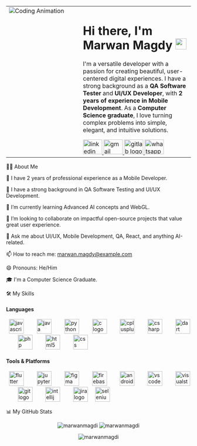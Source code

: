 <table>
<tr>
<td width="40%" valign="top">
<img src="https://www.google.com/search?q=https://media.giphy.com/media/v1.Y2lkPTc5MGI3NjExN2tqNGRqZ3Zzc3Z2M3RzcmNuc2I2dWNwbnZob2d6eHdxYjU0bXp6dyZlcD12MV9pbnRlcm5hbF9naWZfYnlfaWQmY3Q9Zw/qgQUggAC3Pfv687qPC/giphy.gif" alt="Coding Animation" />
</td>
<td width="60%" valign="top">
<h1>
Hi there, I'm Marwan Magdy
<img src="https://www.google.com/search?q=https://media.giphy.com/media/hvRJCLFzcasrR4ia7z/giphy.gif" width="30px"/>
</h1>
<p>
I'm a versatile developer with a passion for creating beautiful, user-centered digital experiences. I have a strong background as a <strong>QA Software Tester</strong> and <strong>UI/UX Developer</strong>, with <strong>2 years of experience in Mobile Development</strong>. As a <strong>Computer Science graduate</strong>, I love turning complex problems into simple, elegant, and intuitive solutions.
</p>
<div align="left">
<a href="https://www.google.com/search?q=https://www.linkedin.com/in/marwan-magdy-01b3b2204/" target="_blank">
<img src="https://raw.githubusercontent.com/maurodesouza/profile-readme-generator/master/src/assets/icons/social/linkedin/default.svg" width="52" height="40" alt="linkedin logo"  />
</a>
<a href="mailto:marwan.magdy@example.com" target="_blank">
<img src="https://raw.githubusercontent.com/maurodesouza/profile-readme-generator/master/src/assets/icons/social/gmail/default.svg" width="52" height="40" alt="gmail logo"  />
</a>
<a href="https://www.google.com/search?q=https://gitlab.com/your-gitlab-handle" target="_blank">
<img src="https://raw.githubusercontent.com/maurodesouza/profile-readme-generator/master/src/assets/icons/social/gitlab/default.svg" width="52" height="40" alt="gitlab logo"  />
</a>
<a href="https://wa.me/your-number" target="_blank">
<img src="https://raw.githubusercontent.com/maurodesouza/profile-readme-generator/master/src/assets/icons/social/whatsapp/default.svg" width="52" height="40" alt="whatsapp logo"  />
</a>
</div>
</td>
</tr>
</table>

👨‍💻 About Me

📱 I have 2 years of professional experience as a Mobile Developer.

🐞 I have a strong background in QA Software Testing and UI/UX Development.

🌱 I’m currently learning Advanced AI concepts and WebGL.

👯 I’m looking to collaborate on impactful open-source projects that value great user experience.

💬 Ask me about UI/UX, Mobile Development, QA, React, and anything AI-related.

📫 How to reach me: marwan.magdy@example.com

😄 Pronouns: He/Him

🎓 I'm a Computer Science Graduate.

🛠️ My Skills

<h4>Languages</h4>
<div align="left">
  <img src="https://cdn.jsdelivr.net/gh/devicons/devicon/icons/javascript/javascript-original.svg" height="40" alt="javascript logo"  />
  <img width="12" />
  <img src="https://cdn.jsdelivr.net/gh/devicons/devicon/icons/java/java-original.svg" height="40" alt="java logo"  />
  <img width="12" />
  <img src="https://cdn.jsdelivr.net/gh/devicons/devicon/icons/python/python-original.svg" height="40" alt="python logo"  />
  <img width="12" />
  <img src="https://cdn.jsdelivr.net/gh/devicons/devicon/icons/c/c-original.svg" height="40" alt="c logo"  />
  <img width="12" />
  <img src="https://cdn.jsdelivr.net/gh/devicons/devicon/icons/cplusplus/cplusplus-original.svg" height="40" alt="cplusplus logo"  />
  <img width="12" />
  <img src="https://cdn.jsdelivr.net/gh/devicons/devicon/icons/csharp/csharp-original.svg" height="40" alt="csharp logo"  />
  <img width="12" />
  <img src="https://cdn.jsdelivr.net/gh/devicons/devicon/icons/dart/dart-original.svg" height="40" alt="dart logo"  />
  <img width="12" />
  <img src="https://cdn.jsdelivr.net/gh/devicons/devicon/icons/php/php-original.svg" height="40" alt="php logo"  />
  <img width="12" />
  <img src="https://cdn.jsdelivr.net/gh/devicons/devicon/icons/html5/html5-original.svg" height="40" alt="html5 logo"  />
  <img width="12" />
  <img src="https://cdn.jsdelivr.net/gh/devicons/devicon/icons/css3/css3-original.svg" height="40" alt="css logo"  />
</div>

<h4>Tools & Platforms</h4>
<div align="left">
  <img src="https://cdn.jsdelivr.net/gh/devicons/devicon/icons/flutter/flutter-original.svg" height="40" alt="flutter logo"  />
  <img width="12" />
  <img src="https://cdn.jsdelivr.net/gh/devicons/devicon/icons/jupyter/jupyter-original.svg" height="40" alt="jupyter logo"  />
  <img width="12" />
  <img src="https://cdn.jsdelivr.net/gh/devicons/devicon/icons/figma/figma-original.svg" height="40" alt="figma logo"  />
  <img width="12" />
  <img src="https://cdn.jsdelivr.net/gh/devicons/devicon/icons/firebase/firebase-plain.svg" height="40" alt="firebase logo"  />
  <img width="12" />
  <img src="https://cdn.jsdelivr.net/gh/devicons/devicon/icons/androidstudio/androidstudio-original.svg" height="40" alt="androidstudio logo"  />
  <img width="12" />
  <img src="https://cdn.jsdelivr.net/gh/devicons/devicon/icons/vscode/vscode-original.svg" height="40" alt="vscode logo"  />
  <img width="12" />
  <img src="https://cdn.jsdelivr.net/gh/devicons/devicon/icons/visualstudio/visualstudio-plain.svg" height="40" alt="visualstudio logo"  />
  <img width="12" />
  <img src="https://cdn.jsdelivr.net/gh/devicons/devicon/icons/git/git-original.svg" height="40" alt="git logo"  />
  <img width="12" />
  <img src="https://cdn.jsdelivr.net/gh/devicons/devicon/icons/intellij/intellij-original.svg" height="40" alt="intellij logo"  />
  <img width="12" />
  <img src="https://cdn.jsdelivr.net/gh/devicons/devicon/icons/jira/jira-original.svg" height="40" alt="jira logo"  />
<img width="12" />
<img src="https://cdn.jsdelivr.net/gh/devicons/devicon/icons/selenium/selenium-original.svg" height="40" alt="selenium logo"  />
</div>

📊 My GitHub Stats

<p align="center">
<img align="center" src="https://www.google.com/search?q=https://github-readme-stats.vercel.app/api%3Fusername%3Dmarwanmagdi%26show_icons%3Dtrue%26locale%3Den%26theme%3Ddark" alt="marwanmagdi" />
<img align="center" src="https://www.google.com/search?q=https://github-readme-streak-stats.herokuapp.com/%3Fuser%3Dmarwanmagdi%26theme%3Ddark" alt="marwanmagdi" />
</p>

<p align="center">
<img align="center" src="https://www.google.com/search?q=https://github-readme-stats.vercel.app/api/top-langs%3Fusername%3Dmarwanmagdi%26show_icons%3Dtrue%26locale%3Den%26layout%3Dcompact%26theme%3Ddark" alt="marwanmagdi" />
</p>
